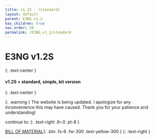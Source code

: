 ```yaml
---
title: v1.2S - (standard)
layout: default
parent: E3NG v1.2
has_children: true
nav_order: 20
permalink: /E3NG_v1_2/standard
---
```

# E3NG v1.2S
{: .text-center }
#### v1.2S = standard, simple, kit version
{: .text-center }

{: .warning }
The website is being updated. I apologize for any inconvenience this may have caused. Thank you for your patience and understanding!

continue to:
{: .text-right .lh-0 .pt-8 }

[BILL OF MATERIAL]{: .btn .fs-6 .fw-300 .text-yellow-300 }
{: .text-right }

[BILL OF MATERIAL]: https://rh3d.xyz/E3NG_v1_2/standard/bom
